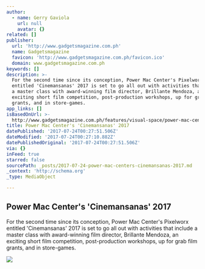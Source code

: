 ```yaml
---
author:
  - name: Gerry Gaviola
    url: null
    avatar: {}
related: []
publisher:
  url: 'http://www.gadgetsmagazine.com.ph'
  name: Gadgetsmagazine
  favicon: 'http://www.gadgetsmagazine.com.ph/favicon.ico'
  domain: www.gadgetsmagazine.com.ph
keywords: []
description: >-
  For the second time since its conception, Power Mac Center's Pixelworx
  entitled 'Cinemansanas' 2017 is set to go all out with activities that include
  a master class with award-winning film director, Brillante Mendoza, an
  exciting short film competition, post-production workshops, up for grab film
  grants, and in store-games.
app_links: []
isBasedOnUrl: >-
  http://www.gadgetsmagazine.com.ph/features/visual-space/power-mac-centers-cinemansanas-2017.html
title: Power Mac Center's 'Cinemansanas' 2017
datePublished: '2017-07-24T00:27:51.506Z'
dateModified: '2017-07-24T00:27:10.882Z'
datePublishedOriginal: '2017-07-24T00:27:51.506Z'
via: {}
inFeed: true
starred: false
sourcePath: _posts/2017-07-24-power-mac-centers-cinemansanas-2017.md
_context: 'http://schema.org'
_type: MediaObject

---
```

<article style=""><h1>Power Mac Center's 'Cinemansanas' 2017</h1><p>For the second time since its conception, Power Mac Center's Pixelworx entitled 'Cinemansanas' 2017 is set to go all out with activities that include a master class with award-winning film director, Brillante Mendoza, an exciting short film competition, post-production workshops, up for grab film grants, and in store-games.</p><img src="http://www.gadgetsmagazine.com.ph/wp-content/uploads/2017/07/cinemansanas-a4-posters2.png" /></article>